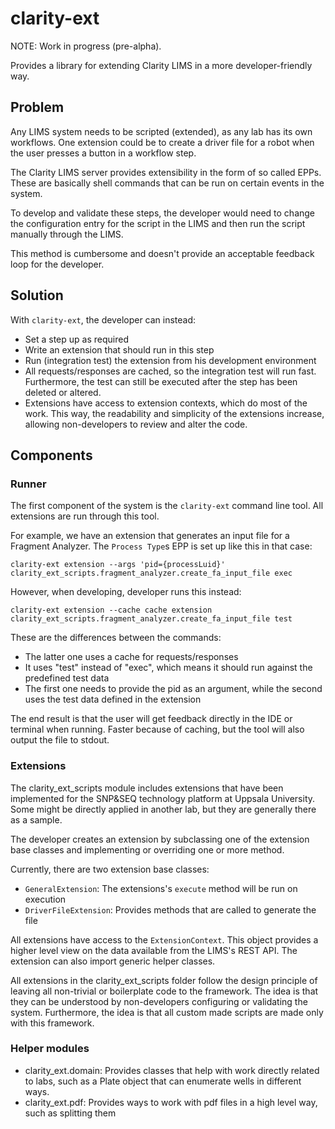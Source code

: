 # clarity-ext
NOTE: Work in progress (pre-alpha).

Provides a library for extending Clarity LIMS in a more developer-friendly way.

## Problem 
Any LIMS system needs to be scripted (extended), as any lab has its own workflows. One extension could
be to create a driver file for a robot when the user presses a button in a workflow step.

The Clarity LIMS server provides extensibility in the form of so called EPPs. These are basically
shell commands that can be run on certain events in the system.

To develop and validate these steps, the developer would need to change the configuration entry for the
script in the LIMS and then run the script manually through the LIMS.

This method is cumbersome and doesn't provide an acceptable feedback loop for the developer.

## Solution
With `clarity-ext`, the developer can instead:
  * Set a step up as required
  * Write an extension that should run in this step
  * Run (integration test) the extension from his development environment
  * All requests/responses are cached, so the integration test will run fast. Furthermore, the test
    can still be executed after the step has been deleted or altered. 
  * Extensions have access to extension contexts, which do most of the work. This way, the readability 
    and simplicity of the extensions increase, allowing non-developers to review and alter the code.

## Components
### Runner
The first component of the system is the `clarity-ext` command line tool. All extensions are run through this tool.

For example, we have an extension that generates an input file for a Fragment Analyzer.
The `Process Type`s  EPP is set up like this in that case:
```
clarity-ext extension --args 'pid={processLuid}' clarity_ext_scripts.fragment_analyzer.create_fa_input_file exec
```

However, when developing, developer runs this instead:
```
clarity-ext extension --cache cache extension clarity_ext_scripts.fragment_analyzer.create_fa_input_file test
```

These are the differences between the commands:
  * The latter one uses a cache for requests/responses
  * It uses "test" instead of "exec", which means it should run against the predefined test data
  * The first one needs to provide the pid as an argument, while the second uses the test data defined in the extension

The end result is that the user will get feedback directly in the IDE or terminal when running. Faster because of
caching, but the tool will also output the file to stdout.

### Extensions
The clarity_ext_scripts module includes extensions that have been implemented for the SNP&SEQ technology platform at
Uppsala University. Some might be directly applied in another lab, but they are generally there as a sample.

The developer creates an extension by subclassing one of the extension base classes and implementing or overriding
one or more method.

Currently, there are two extension base classes:
  * `GeneralExtension`: The extensions's `execute` method will be run on execution
  * `DriverFileExtension`: Provides methods that are called to generate the file
  
All extensions have access to the `ExtensionContext`. This object provides a higher level view on the data available
from the LIMS's REST API. The extension can also import generic helper classes.

All extensions in the clarity_ext_scripts folder follow the design principle of leaving all non-trivial or boilerplate
code to the framework. The idea is that they can be understood by non-developers configuring or validating the system.
Furthermore, the idea is that all custom made scripts are made only with this framework.

### Helper modules
* clarity_ext.domain: Provides classes that help with work directly related to labs, such as a Plate object that
  can enumerate wells in different ways.
* clarity_ext.pdf: Provides ways to work with pdf files in a high level way, such as splitting them

